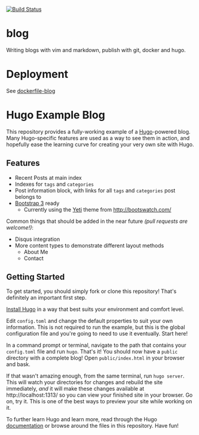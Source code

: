 [![Build Status](https://travis-ci.org/zyfdegh/blog.svg?branch=master)](https://travis-ci.org/zyfdegh/blog)

# blog
Writing blogs with vim and markdown, publish with git, docker and hugo.

# Deployment

See [dockerfile-blog](https://github.com/zyfdegh/dockerfile-blog)

Hugo Example Blog
=================

This repository provides a fully-working example of a [Hugo](https://github.com/spf13/hugo)-powered blog. Many
Hugo-specific features are used as a way to see them in action, and hopefully ease the learning curve for creating your
very own site with Hugo.

Features
--------

- Recent Posts at main index
- Indexes for `tags` and `categories`
- Post information block, with links for all `tags` and `categories` post belongs to
- [Bootstrap 3](http://getbootstrap.com/) ready
  - Currently using the [Yeti](http://bootswatch.com/yeti/) theme from http://bootswatch.com/

Common things that should be added in the near future *(pull requests are welcome!)*:

- Disqus integration
- More content types to demonstrate different layout methods
  - About Me
  - Contact

Getting Started
---------------

To get started, you should simply fork or clone this repository! That's definitely an important first step.

[Install Hugo](http://gohugo.io/overview/installing) in a way that best suits your environment and comfort level.

Edit `config.toml` and change the default properties to suit your own information. This is not required to run the
example, but this is the global configuration file and you're going to need to use it eventually. Start here!

In a command prompt or terminal, navigate to the path that contains your `config.toml` file and run `hugo`. That's it!
You should now have a `public` directory with a complete blog! Open `public/index.html` in your browser and bask.

If that wasn't amazing enough, from the same terminal, run `hugo server`. This will watch your directories for changes
and rebuild the site immediately, *and* it will make these changes available at http://localhost:1313/ so you can view
your finished site in your browser. Go on, try it. This is one of the best ways to preview your site while working on it.

To further learn Hugo and learn more, read through the Hugo [documentation](http://gohugo.io/overview/introduction)
or browse around the files in this repository. Have fun!
